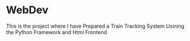 # WebDev 
This is the project where I have Prepared a Train Tracking System Usining the Python Framework and Html Frontend
